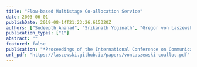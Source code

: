 ```yaml
---
title: "Flow-based Multistage Co-allocation Service"
date: 2003-06-01
publishDate: 2019-08-14T21:23:26.615320Z
authors: ["Sudeepth Ananad", "Srikanath Yoginath", "Gregor von Laszewski", "Beulah Alunkal"]
publication_types: ["1"]
abstract: ""
featured: false
publication: "*Proceedings of the International Conference on Communications in Computing*"
url_pdf: "https://laszewski.github.io/papers/vonLaszewski-coalloc.pdf"
---
```


